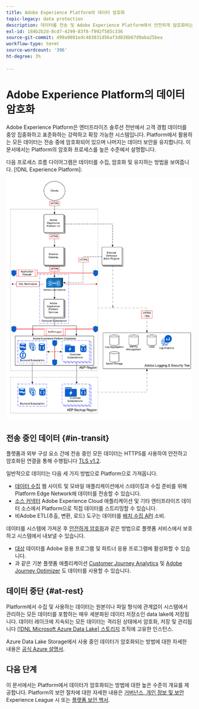 ```yaml
---
title: Adobe Experience Platform의 데이터 암호화
topic-legacy: data protection
description: 데이터를 전송 및 Adobe Experience Platform에서 안전하게 암호화하는 방법을 알아봅니다.
exl-id: 184b2b2d-8cd7-4299-83f8-f992f585c336
source-git-commit: d99a9081edc483831d56af3d838b67d9aba25bea
workflow-type: tm+mt
source-wordcount: '396'
ht-degree: 3%

---
```


# Adobe Experience Platform의 데이터 암호화

Adobe Experience Platform은 엔터프라이즈 솔루션 전반에서 고객 경험 데이터를 중앙 집중화하고 표준화하는 강력하고 확장 가능한 시스템입니다. Platform에서 활용하는 모든 데이터는 전송 중에 암호화되어 있으며 나머지는 데이터 보안을 유지합니다. 이 문서에서는 Platform의 암호화 프로세스를 높은 수준에서 설명합니다.

다음 프로세스 흐름 다이어그램은 데이터를 수집, 암호화 및 유지하는 방법을 보여줍니다. [!DNL Experience Platform]:

![](../images/governance-privacy-security/encryption/flow.png)

## 전송 중인 데이터 {#in-transit}

플랫폼과 외부 구성 요소 간에 전송 중인 모든 데이터는 HTTPS를 사용하여 안전하고 암호화된 연결을 통해 수행됩니다 [TLS v1.2](https://datatracker.ietf.org/doc/html/rfc5246).

일반적으로 데이터는 다음 세 가지 방법으로 Platform으로 가져옵니다.

* [데이터 수집](../../collection/home.md) 웹 사이트 및 모바일 애플리케이션에서 스테이징과 수집 준비를 위해 Platform Edge Network에 데이터를 전송할 수 있습니다.
* [소스 커넥터](../../sources/home.md) Adobe Experience Cloud 애플리케이션 및 기타 엔터프라이즈 데이터 소스에서 Platform으로 직접 데이터를 스트리밍할 수 있습니다.
* 비Adobe ETL(추출, 변환, 로드) 도구는 데이터를 [배치 수집 API](../../ingestion/batch-ingestion/overview.md) 소비.

데이터를 시스템에 가져온 후 [안전하게 암호화](#at-rest)과 같은 방법으로 플랫폼 서비스에서 보호하고 시스템에서 내보낼 수 있습니다.

* [대상](../../destinations/home.md) 데이터를 Adobe 응용 프로그램 및 파트너 응용 프로그램에 활성화할 수 있습니다.
* 과 같은 기본 플랫폼 애플리케이션 [Customer Journey Analytics](https://experienceleague.adobe.com/docs/analytics-platform/using/cja-overview/cja-overview.html?lang=ko) 및 [Adobe Journey Optimizer](https://experienceleague.adobe.com/docs/journey-optimizer/using/ajo-home.html?lang=ko-KR) 도 데이터를 사용할 수 있습니다.

## 데이터 중단 {#at-rest}

Platform에서 수집 및 사용하는 데이터는 원본이나 파일 형식에 관계없이 시스템에서 관리하는 모든 데이터를 포함하는 매우 세분화된 데이터 저장소인 data lake에 저장됩니다. 데이터 레이크에 지속되는 모든 데이터는 격리된 상태에서 암호화, 저장 및 관리됩니다 [[!DNL Microsoft Azure Data Lake] 스토리지](https://docs.microsoft.com/en-us/azure/storage/blobs/data-lake-storage-introduction) 조직에 고유한 인스턴스.

Azure Data Lake Storage에서 사용 중인 데이터가 암호화되는 방법에 대한 자세한 내용은 [공식 Azure 설명서](https://learn.microsoft.com/en-us/azure/storage/common/storage-service-encryption).

## 다음 단계

이 문서에서는 Platform에서 데이터가 암호화되는 방법에 대한 높은 수준의 개요를 제공합니다. Platform의 보안 절차에 대한 자세한 내용은 [거버넌스, 개인 정보 및 보안](./overview.md) Experience League 시 또는 [플랫폼 보안 백서](https://www.adobe.com/content/dam/cc/en/security/pdfs/AEP_SecurityOverview.pdf).
